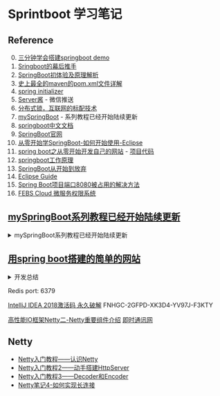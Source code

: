 # Sprintboot 学习笔记

## Reference
0. [三分钟学会搭建springboot demo](https://www.pianshen.com/article/9773392652/)
1. [Sringboot的幕后推手](https://www.cnblogs.com/hafiz/p/9120267.html)
2. [SpringBoot初体验及原理解析](https://www.cnblogs.com/hafiz/p/9131264.html)
3. [史上最全的maven的pom.xml文件详解](https://www.cnblogs.com/hafiz/p/5360195.html)
4. [spring initializer](https://start.spring.io/)
5. [Server酱](http://sc.ftqq.com/3.version) - 微信推送
16. [分布式锁，互联网的标配技术](https://www.bilibili.com/video/av77442692)
17. [mySpringBoot](https://gitee.com/beany/mySpringBoot) - 系列教程已经开始陆续更新
18. [springboot中文文档](https://qbgbook.gitbooks.io/spring-boot-reference-guide-zh/content/I.%20Spring%20Boot%20Documentation/)
19. [SpringBoot官网](https://spring.io/projects/spring-boot)
20. [从零开始学SpringBoot-如何开始使用-Eclipse](https://blog.csdn.net/chyanwu68/article/details/80618035)
21. [spring boot之从零开始开发自己的网站](https://www.cnblogs.com/superfj/p/9044532.html) - [项目代码](https://github.com/JayTange/Jantent)
22. [springboot工作原理](https://blog.csdn.net/DINGYANG0315/article/details/93159255)
23. [SpringBoot从开始到放弃](https://blog.csdn.net/lixinkuan328/article/details/105378792)
24. [Eclipse Guide](https://www.runoob.com/eclipse/eclipse-install.html)
25. [Spring Boot项目端口8080被占用的解决方法](https://blog.csdn.net/define_LIN/article/details/84033733)
26. [FEBS Cloud 微服务权限系统](https://github.com/wuyouzhuguli/FEBS-Cloud)

## [mySpringBoot系列教程已经开始陆续更新](https://gitee.com/beany/mySpringBoot)
<details>
<summary>mySpringBoot系列教程已经开始陆续更新</summary>
    项目所需环境：jdk1.8，maven，mysql数据库

    一：搭建项目基础框架结构和整合mybatis
    二：配置Druid连接池
    三：请求结果封装成统一格式
    四：自定义消息转换器
    五：添加全局异常处理
    六：添加Swagger2来在线自动生成接口的文档+测试功能
    七：添加PageHelper分页查询功能
    八：集成通用 Mapper功能
    九：集成generator自动生成model，xml，dao功能
    十：通过freemarker自动生成service，serviceImpl，controller功能
    十一：配置多数据源功能
    十二：添加redis缓存功能
    十三：添加防止XSS攻击功能
    十四：添加shiro权限保护接口功能
    十五：添加aop异步记录日志功能
    十六：添加多文件上传功能
    十七：添加系统发送邮件功能
    十八：添加项目启动时初始化资源功能
    十九：添加拦截器功能
    二十：添加导出Excel表格功能
    二十一：添加定时任务功能
    二十二：添加图片压缩处理功能
    二十三：处理因前后端分离产生的问题
</details>

## [用spring boot搭建的简单的网站](https://github.com/JayTange/Jantent)
<details>
<summary>开发总结</summary>

- [springboot常用注解](http://www.janti.cn/article/springbootzhujie)
- [srpingboot整合mybatis](http://www.janti.cn/article/springboot-mybaits)
- [springboot之邮件的发送](http://www.janti.cn/article/springbootmail)
- [springboot之thymeleaf的使用](http://www.janti.cn/article/springbootthymeleaf)
- [springboot之定时任务](http://www.janti.cn/article/springbootscheduletask)
- [springboot之netty的使用](http://www.janti.cn/article/springbootpackage)
- [springboot之redis的整合与使用](http://www.janti.cn/article/springbootredis)
</details>

Redis port: 6379

[IntelliJ IDEA 2018激活码 永久破解](https://www.jianshu.com/p/7d60ea5e51e9)
FNHGC-2GFPD-XK3D4-YV97J-F3KTY

[高性能IO框架Netty二-Netty重要组件介绍](https://blog.csdn.net/b379685397/article/details/101914628)
[即时通讯网](http://www.52im.net/)

## Netty
- [Netty入门教程——认识Netty](https://www.jianshu.com/p/b9f3f6a16911)
- [Netty入门教程2——动手搭建HttpServer](https://www.jianshu.com/p/ed0177a9b2e3)
- [Netty入门教程3——Decoder和Encoder](https://www.jianshu.com/p/fd815bd437cd)
- [Netty笔记4-如何实现长连接](https://www.jianshu.com/p/9d89b2299ce4)